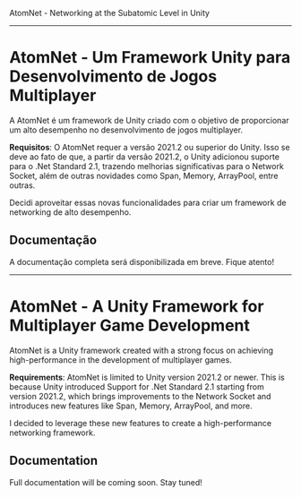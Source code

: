 AtomNet - Networking at the Subatomic Level in Unity
_______________________________________________________________________________

# AtomNet - Um Framework Unity para Desenvolvimento de Jogos Multiplayer

A AtomNet é um framework de Unity criado com o objetivo de proporcionar um alto desempenho no desenvolvimento de jogos multiplayer.

**Requisitos**: O AtomNet requer a versão 2021.2 ou superior do Unity. Isso se deve ao fato de que, a partir da versão 2021.2, o Unity adicionou suporte para o .Net Standard 2.1, trazendo melhorias significativas para o Network Socket, além de outras novidades como Span, Memory, ArrayPool, entre outras.

Decidi aproveitar essas novas funcionalidades para criar um framework de networking de alto desempenho.

## Documentação

A documentação completa será disponibilizada em breve. Fique atento!

_______________________________________________________________________________

# AtomNet - A Unity Framework for Multiplayer Game Development

AtomNet is a Unity framework created with a strong focus on achieving high-performance in the development of multiplayer games.

**Requirements**: AtomNet is limited to Unity version 2021.2 or newer. This is because Unity introduced Support for .Net Standard 2.1 starting from version 2021.2, which brings improvements to the Network Socket and introduces new features like Span, Memory, ArrayPool, and more.

I decided to leverage these new features to create a high-performance networking framework.

## Documentation

Full documentation will be coming soon. Stay tuned!
